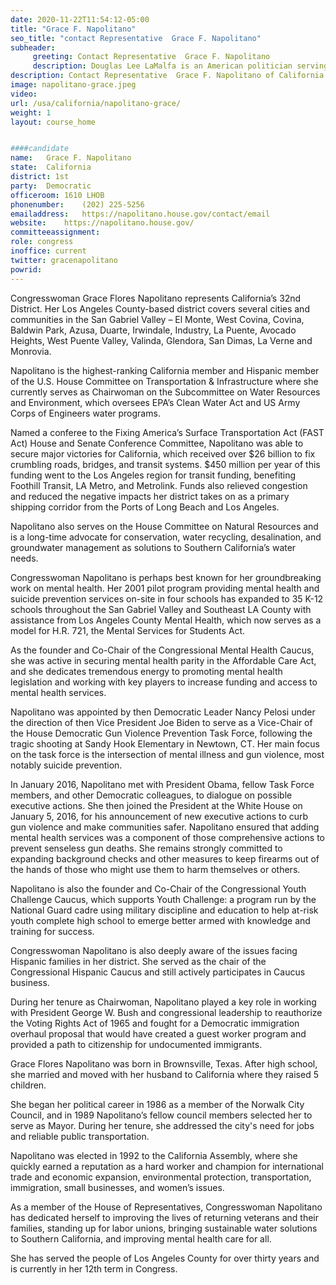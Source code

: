 ```yaml
---
date: 2020-11-22T11:54:12-05:00
title: "Grace F. Napolitano"
seo_title: "contact Representative  Grace F. Napolitano"
subheader:
     greeting: Contact Representative  Grace F. Napolitano 
     description: Douglas Lee LaMalfa is an American politician serving as the U.S. Representative for California's 1st congressional district since 2013.
description: Contact Representative  Grace F. Napolitano of California. Contact information for Grace F. Napolitano includes email address, phone number, and mailing address.
image: napolitano-grace.jpeg
video: 
url: /usa/california/napolitano-grace/
weight: 1
layout: course_home


####candidate
name:	Grace F. Napolitano
state:	California
district: 1st
party:	Democratic
officeroom:	1610 LHOB
phonenumber:	(202) 225-5256
emailaddress:	https://napolitano.house.gov/contact/email
website:	https://napolitano.house.gov/
committeeassignment: 
role: congress
inoffice: current
twitter: gracenapolitano
powrid: 
---
```

Congresswoman Grace Flores Napolitano represents California’s 32nd District. Her Los Angeles County-based district covers several cities and communities in the San Gabriel Valley – El Monte, West Covina, Covina, Baldwin Park, Azusa, Duarte, Irwindale, Industry, La Puente, Avocado Heights, West Puente Valley, Valinda, Glendora, San Dimas, La Verne and Monrovia.

Napolitano is the highest-ranking California member and Hispanic member of the U.S. House Committee on Transportation & Infrastructure where she currently serves as Chairwoman on the Subcommittee on Water Resources and Environment, which oversees EPA’s Clean Water Act and US Army Corps of Engineers water programs.

Named a conferee to the Fixing America’s Surface Transportation Act (FAST Act) House and Senate Conference Committee, Napolitano was able to secure major victories for California, which received over $26 billion to fix crumbling roads, bridges, and transit systems. $450 million per year of this funding went to the Los Angeles region for transit funding, benefiting Foothill Transit, LA Metro, and Metrolink. Funds also relieved congestion and reduced the negative impacts her district takes on as a primary shipping corridor from the Ports of Long Beach and Los Angeles.

Napolitano also serves on the House Committee on Natural Resources and is a long-time advocate for conservation, water recycling, desalination, and groundwater management as solutions to Southern California’s water needs.

Congresswoman Napolitano is perhaps best known for her groundbreaking work on mental health. Her 2001 pilot program providing mental health and suicide prevention services on-site in four schools has expanded to 35 K-12 schools throughout the San Gabriel Valley and Southeast LA County with assistance from Los Angeles County Mental Health, which now serves as a model for H.R. 721, the Mental Services for Students Act.

As the founder and Co-Chair of the Congressional Mental Health Caucus, she was active in securing mental health parity in the Affordable Care Act, and she dedicates tremendous energy to promoting mental health legislation and working with key players to increase funding and access to mental health services.

Napolitano was appointed by then Democratic Leader Nancy Pelosi under the direction of then Vice President Joe Biden to serve as a Vice-Chair of the House Democratic Gun Violence Prevention Task Force, following the tragic shooting at Sandy Hook Elementary in Newtown, CT. Her main focus on the task force is the intersection of mental illness and gun violence, most notably suicide prevention.

In January 2016, Napolitano met with President Obama, fellow Task Force members, and other Democratic colleagues, to dialogue on possible executive actions. She then joined the President at the White House on January 5, 2016, for his announcement of new executive actions to curb gun violence and make communities safer. Napolitano ensured that adding mental health services was a component of those comprehensive actions to prevent senseless gun deaths. She remains strongly committed to expanding background checks and other measures to keep firearms out of the hands of those who might use them to harm themselves or others.

Napolitano is also the founder and Co-Chair of the Congressional Youth Challenge Caucus, which supports Youth Challenge: a program run by the National Guard cadre using military discipline and education to help at-risk youth complete high school to emerge better armed with knowledge and training for success.

Congresswoman Napolitano is also deeply aware of the issues facing Hispanic families in her district. She served as the chair of the Congressional Hispanic Caucus and still actively participates in Caucus business.

During her tenure as Chairwoman, Napolitano played a key role in working with President George W. Bush and congressional leadership to reauthorize the Voting Rights Act of 1965 and fought for a Democratic immigration overhaul proposal that would have created a guest worker program and provided a path to citizenship for undocumented immigrants. 

Grace Flores Napolitano was born in Brownsville, Texas. After high school, she married and moved with her husband to California where they raised 5 children.

She began her political career in 1986 as a member of the Norwalk City Council, and in 1989 Napolitano’s fellow council members selected her to serve as Mayor. During her tenure, she addressed the city's need for jobs and reliable public transportation.

Napolitano was elected in 1992 to the California Assembly, where she quickly earned a reputation as a hard worker and champion for international trade and economic expansion, environmental protection, transportation, immigration, small businesses, and women’s issues.

As a member of the House of Representatives, Congresswoman Napolitano has dedicated herself to improving the lives of returning veterans and their families, standing up for labor unions, bringing sustainable water solutions to Southern California, and improving mental health care for all.

She has served the people of Los Angeles County for over thirty years and is currently in her 12th term in Congress.